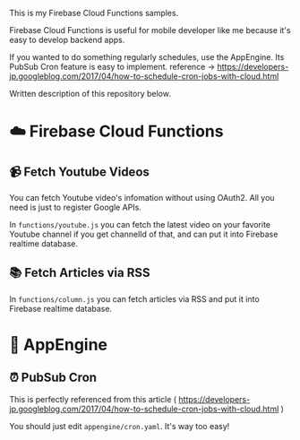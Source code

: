 This is my Firebase Cloud Functions samples.

Firebase Cloud Functions is useful for mobile developer like me because it's easy to develop backend apps.

If you wanted to do something regularly schedules, use the AppEngine. Its PubSub Cron feature is easy to implement.
reference -> https://developers-jp.googleblog.com/2017/04/how-to-schedule-cron-jobs-with-cloud.html

Written description of this repository below.

# ☁️ Firebase Cloud Functions

## 📹 Fetch Youtube Videos

You can fetch Youtube video's infomation without using OAuth2.
All you need is just to register Google APIs.

In `functions/youtube.js` you can fetch the latest video on your favorite Youtube channel if you get channelId of that, and can put it into Firebase realtime database.

## 📚 Fetch Articles via RSS

In `functions/column.js` you can fetch articles via RSS and put it into Firebase realtime database.

# 🚀 AppEngine

## ⏰ PubSub Cron

This is perfectly referenced from this article ( https://developers-jp.googleblog.com/2017/04/how-to-schedule-cron-jobs-with-cloud.html )

You should just edit `appengine/cron.yaml`. It's way too easy!
